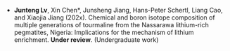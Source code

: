 
- <strong>Junteng Lv</strong>, Xin Chen*, Junsheng Jiang, Hans-Peter Schertl, Liang Cao, and Xiaojia Jiang (202x). Chemical and boron isotope composition of multiple generations of tourmaline from the Nassarawa lithium-rich pegmatites, Nigeria: Implications for the mechanism of lithium enrichment. <strong>Under review</strong>. (Undergraduate work)

